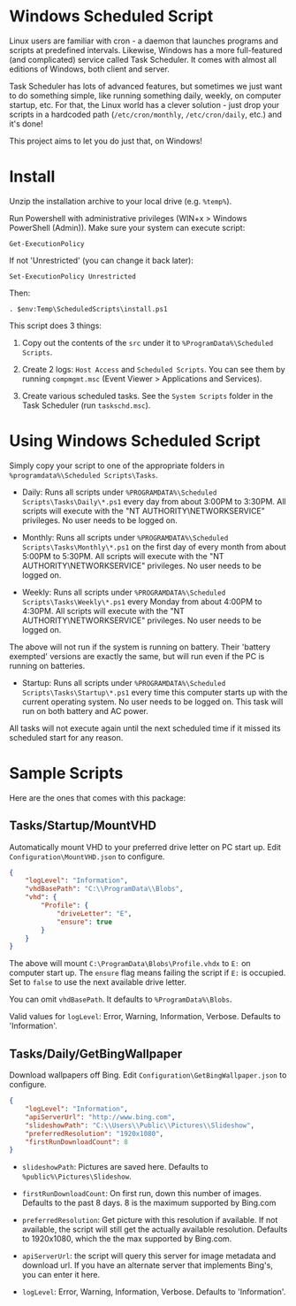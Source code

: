 Windows Scheduled Script
========================
Linux users are familiar with cron - a daemon that launches programs and scripts at predefined 
intervals. Likewise, Windows has a more full-featured (and complicated) service called Task Scheduler. It 
comes with almost all editions of Windows, both client and server.

Task Scheduler has lots of advanced features, but sometimes we just want to do something simple, 
like running something daily, weekly, on computer startup, etc. For that, the Linux world has a 
clever solution - just drop your scripts in a hardcoded path (`/etc/cron/monthly`, 
`/etc/cron/daily`, etc.) and it's done!

This project aims to let you do just that, on Windows!


Install
=======
Unzip the installation archive to your local drive (e.g. `%temp%`).

Run Powershell with administrative privileges (WIN+x > Windows PowerShell (Admin)). Make sure your 
system can execute script:

```
Get-ExecutionPolicy
```

If not 'Unrestricted' (you can change it back later):

```
Set-ExecutionPolicy Unrestricted
```

Then:

```
. $env:Temp\ScheduledScripts\install.ps1
```

This script does 3 things:

1. Copy out the contents of the `src` under it to `%ProgramData%\Scheduled Scripts`.

2. Create 2 logs: `Host Access` and `Scheduled Scripts`. You can see them by running 
`compmgmt.msc` (Event Viewer > Applications and Services).

3. Create various scheduled tasks. See the `System Scripts` folder in the Task Scheduler 
(run `taskschd.msc`).


Using Windows Scheduled Script
==============================
Simply copy your script to one of the appropriate folders in `%programdata%\Scheduled Scripts\Tasks`.

- Daily: Runs all scripts under `%PROGRAMDATA%\Scheduled Scripts\Tasks\Daily\*.ps1` every day from about 3:00PM to 3:30PM. All scripts will execute with the "NT AUTHORITY\NETWORKSERVICE" privileges. No user needs to be logged on. 

- Monthly: Runs all scripts under `%PROGRAMDATA%\Scheduled Scripts\Tasks\Monthly\*.ps1` on the first day of every month from about 5:00PM to 5:30PM. All scripts will execute with the "NT AUTHORITY\NETWORKSERVICE" privileges. No user needs to be logged on.

- Weekly: Runs all scripts under `%PROGRAMDATA%\Scheduled Scripts\Tasks\Weekly\*.ps1` every Monday from about 4:00PM to 4:30PM. All scripts will execute with the "NT AUTHORITY\NETWORKSERVICE" privileges. No user needs to be logged on.

The above will not run if the system is running on battery. Their 'battery exempted' versions are exactly the same, but will run even if the PC is running on batteries.

- Startup: Runs all scripts under `%PROGRAMDATA%\Scheduled Scripts\Tasks\Startup\*.ps1` every time this computer starts up with the current operating system. No user needs to be logged on. This task will run on both battery and AC power.

All tasks will not execute again until the next scheduled time if it missed its scheduled start for any reason.


Sample Scripts
==============
Here are the ones that comes with this package:

Tasks/Startup/MountVHD
----------------------
Automatically mount VHD to your preferred drive letter on PC start up. Edit `Configuration\MountVHD.json` to configure.

```json
{
    "logLevel": "Information",
    "vhdBasePath": "C:\\ProgramData\\Blobs",
    "vhd": {
        "Profile": {
            "driveLetter": "E",
            "ensure": true
        }
    }
}
```

The above will mount `C:\ProgramData\Blobs\Profile.vhdx` to `E:` on computer start up. The `ensure` flag 
means failing the script if `E:` is occupied. Set to `false` to use the next available drive letter.

You can omit `vhdBasePath`. It defaults to `%ProgramData%\Blobs`.

Valid values for `logLevel`: Error, Warning, Information, Verbose. Defaults to 'Information'.

Tasks/Daily/GetBingWallpaper
----------------------------
Download wallpapers off Bing. Edit `Configuration\GetBingWallpaper.json` to configure.

```json
{
    "logLevel": "Information",
    "apiServerUrl": "http://www.bing.com",
    "slideshowPath": "C:\\Users\\Public\\Pictures\\Slideshow",
    "preferredResolution": "1920x1080",
    "firstRunDownloadCount": 8
}
```

- `slideshowPath`: Pictures are saved here. Defaults to `%public%\Pictures\Slideshow`.

- `firstRunDownloadCount`: On first run, down this number of images. Defaults to the past 8 days. 8 is the maximum supported by Bing.com

- `preferredResolution`: Get picture with this resolution if available. If not available, the script will still get the actually available resolution. Defaults to 1920x1080, which the the max supported by Bing.com.

- `apiServerUrl`: the script will query this server for image metadata and download url. If you have an alternate server that implements Bing's, you can enter it here.

- `logLevel`: Error, Warning, Information, Verbose. Defaults to 'Information'.

